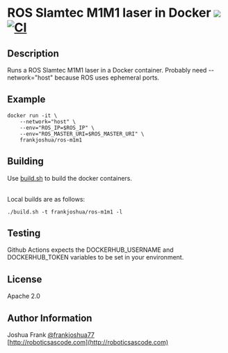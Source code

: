 # ROS Slamtec M1M1 laser in Docker [![](https://img.shields.io/docker/pulls/frankjoshua/ros-m1m1)](https://hub.docker.com/r/frankjoshua/ros-m1m1) [![CI](https://github.com/frankjoshua/docker-ros-m1m1/workflows/CI/badge.svg)](https://github.com/frankjoshua/docker-ros-m1m1/actions)

## Description

Runs a ROS Slamtec M1M1 laser in a Docker container. Probably need --network="host" because ROS uses ephemeral ports.

## Example

```
docker run -it \
    --network="host" \
    --env="ROS_IP=$ROS_IP" \
    --env="ROS_MASTER_URI=$ROS_MASTER_URI" \
    frankjoshua/ros-m1m1
```

## Building

Use [build.sh](build.sh) to build the docker containers.

<br>Local builds are as follows:

```
./build.sh -t frankjoshua/ros-m1m1 -l
```

## Testing

Github Actions expects the DOCKERHUB_USERNAME and DOCKERHUB_TOKEN variables to be set in your environment.

## License

Apache 2.0

## Author Information

Joshua Frank [@frankjoshua77](https://www.twitter.com/@frankjoshua77)
<br>
[http://roboticsascode.com](http://roboticsascode.com)
